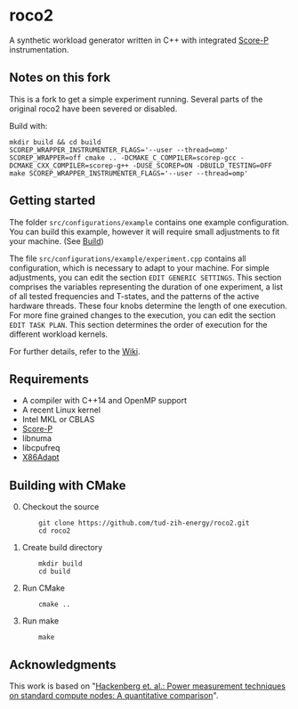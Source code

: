 # roco2
A synthetic workload generator written in C++ with integrated [Score-P](http://www.vi-hps.org/projects/score-p) instrumentation.

## Notes on this fork
This is a fork to get a simple experiment running. Several parts of the original roco2 have been severed or disabled.

Build with:

```
mkdir build && cd build
SCOREP_WRAPPER_INSTRUMENTER_FLAGS='--user --thread=omp' SCOREP_WRAPPER=off cmake .. -DCMAKE_C_COMPILER=scorep-gcc -DCMAKE_CXX_COMPILER=scorep-g++ -DUSE_SCOREP=ON -DBUILD_TESTING=OFF
make SCOREP_WRAPPER_INSTRUMENTER_FLAGS='--user --thread=omp'
```

## Getting started

The folder ```src/configurations/example``` contains one example configuration.
You can build this example, however it will require small adjustments to fit your machine. (See [Build](#user-content-building-with-cmake))

The file ```src/configurations/example/experiment.cpp``` contains all configuration,
which is necessary to adapt to your machine. For simple adjustments, you can edit the section ```EDIT GENERIC SETTINGS```. This section comprises the variables representing the duration of one experiment, a list of all tested frequencies and T-states, and the patterns of the active hardware threads. These four knobs determine the length of one execution.
For more fine grained changes to the execution, you can edit the section ```EDIT TASK PLAN```. This section determines the order of execution for the different workload kernels.

For further details, refer to the [Wiki](https://github.com/tud-zih-energy/roco2/wiki).

## Requirements

-   A compiler with C++14 and OpenMP support
-   A recent Linux kernel
-   Intel MKL or CBLAS
-   [Score-P](http://www.vi-hps.org/projects/score-p)
-   libnuma
-   libcpufreq
-   [X86Adapt](https://github.com/tud-zih-energy/x86_adapt)

## Building with CMake

0.  Checkout the source

    ```
        git clone https://github.com/tud-zih-energy/roco2.git
        cd roco2
    ```

1.  Create build directory

    ```
        mkdir build
        cd build
    ```

2.  Run CMake

    ```
        cmake ..
    ```

3.  Run make

    ```
        make
    ```

## Acknowledgments

This work is based on "[Hackenberg et. al.: Power measurement techniques on standard compute nodes: A quantitative comparison](http://ieeexplore.ieee.org/abstract/document/6557170/)".
